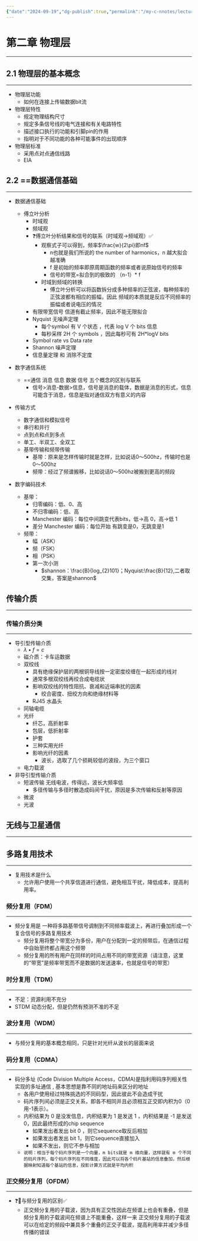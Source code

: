 ```yaml
---
{"date":"2024-09-19","dg-publish":true,"permalink":"/my-c-nnotes/lecture/lecture-1/","dgPassFrontmatter":true}
---
```


# 第二章 物理层
---

## 2.1 物理层的基本概念
---
- 物理层功能
	- 如何在连接上传输数据bit流
- 物理层特性
	- 规定物理结构尺寸
	- 规定多条信号线的电气连接和有关电路特性
	- 描述接口执行的功能和引脚pin的作用
	- 指明对于不同功能的各种可能事件的出现顺序
- 物理层标准
	- 采用点对点通信线路
	- EIA

## 2.2 ==数据通信基础
---
- 数据通信基础
	- 傅立叶分析
		- 时域观
		- 频域观
		- ❓傅立叶分析结果和信号的联系（时域观->频域观）✅
			- 观察式子可以得到，频率$\frac{w}{2\pi}即nf$
				- n也就是我们所说的 the number of harmonics，n 越大拟合越准确
				- f 是初始的频率即原周期函数的频率或者说原始信号的频率
				- 信号的带宽=拟合到的极致的 （n-1）* f
			- 时域到频域的转换
				- 傅立叶分析可以将函数拆分成多种频率的正弦波，每种频率的正弦波都有相应的振幅，因此 频域的本质就是反应不同频率的振幅或者说电压的情况
		- 有限带宽信号 信道有截止频率，因此不能无限拟合
		- Nyquist 无噪声定理
			- 每个symbol 有 V 个状态 ，代表 log V 个 bits 信息
			- 每秒采样 2H 个 symbols ，因此每秒可有 2H*logV bits
		- Symbol rate vs Data rate
		- Shannon 噪声定理
		- 信息量定理 和 消除不定度

- 数字通信系统
	- ==通信 消息 信息 数据 信号 五个概念的区别与联系
		- 信号>消息-数据>信息，信号是消息的载体，数据是消息的形式，信息可能含于消息，信息是指对通信双方有意义的内容

- 传输方式
	- 数字通信和模拟信号
	- 串行和并行
	- 点到点和点到多点
	- 单工、半双工、全双工
	- 基带传输和频带传输
		- 基带：原来是怎样传输时就是怎样，比如说话0～500hz，传输时也是0～500hz
		- 频带：经过了频谱搬移，比如说话0～500hz被搬到更高的频段


- 数字编码技术
	- 基带：
		- 归零编码：低、0、高
		- 不归零编码：低、高
		- Manchester 编码：每位中间跳变代表bits，低->高 0，高->低 1
		- 差分 Manchester 编码：每位开始 有跳变是0，无跳变是1
	- 频带：
		- 幅（ASK）
		- 频（FSK）
		- 相（PSK）
		- 第一次小测
			- $shannon：\frac{B}{log_{2}101}；Nyquist:\frac{B}{12},二者取交集，答案是shannon$
## 传输介质
---
### 传输介质分类
---
- 导引型传输介质
	- $λ • f = c$
	- 磁介质：卡车运数据
	- 双绞线
		- 具有绝缘保护层的两根铜导线按一定密度绞缠在一起形成的线对
		- 通常多根双绞线再绞合成电缆状
		- 影响双绞线的特性阻抗、衰减和近端串扰的因素
			- 绞合密度、扭绞方向和绝缘材料等
		- RJ45 水晶头
	- 同轴电缆
	- 光纤
		- 纤芯，高折射率
		- 包层，低折射率
		- 护套
		- 三种实用光纤
		- 影响光纤的因素
			- 波长，选取了几个损耗较低的波段，为三个窗口
	- 电力载波
- 非导引型传输介质
	- 短波传输 无线电波，传得远，波长大频率低
		- 多径传输与多径时散造成码间干扰，原因是多次传输和反射等原因
	- 微波
	- 光波

## 无线与卫星通信
---

## 多路复用技术
---
- 复用技术是什么
	- 允许用户使用一个共享信道进行通信，避免相互干扰，降低成本，提高利用率。

### 频分复用（FDM）
---
- 频分复用是 一种将多路基带信号调制到不同频率载波上，再进行叠加形成一个复合信号的多路复用技术
	- 频分复用将整个带宽分为多份，用户在分配到一定的频带后，在通信过程中自始至终都占用这个频带
	- 频分复用的所有用户在同样的时间占用不同的带宽资源（请注意，这里的“带宽”是频率带宽而不是数据的发送速率，也就是信号的带宽）

### 时分复用（TDM）
---
- 不足：资源利用不充分
- STDM 动态分配，但是仍然有预测不准的不足

### 波分复用（WDM）
---
- 与频分复用的基本概念相同，只是针对光纤从波长的层面来说

### 码分复用（CDMA）
---
- 码分多址 (Code Division Multiple Access，CDMA)是指利用码序列相关性实现的多址通信 , 基本思想是靠不同的地址码来区分的地址
	- 各用户使用经过特殊挑选的不同码型，因此彼此不会造成干扰
	- 码片序列间必须是正交关系，即各不相同并且必须相互正交即内积为0（0用-1表示）。
	- 内积结果为 0 是没发信息，内积结果为 1 是发送 1 ，内积结果是 -1 是发送 0，因此最终形成的chip sequence
		- 如果发出者发出 bit 0 ，则它sequence取反后相加
		- 如果发出者发出 bit 1，则它sequence直接加入
		- 如果不发出，则它不参与相加
	- `说明：相当于每个码片序列是一个向量，m bits就是 m 维向量，这样就有 m 个不同的码片序列，每个码片序列在不同维度，因此可以将各个码片基站的信息叠加，然后根据映射知道每个基站的信息，投影计算方式就是平均内积`

### 正交频分复用（OFDM）
---
- ❓👃与频分复用的区别✅
	- 正交频分复用的子载波，因为具有正交性因此在频谱上也会有重叠，但是频分复用的子载波间在频谱上不能重叠，这样一来 正交频分复用的子载波可以在给定的频段中兼具多个重叠的正交子载波，提高利用率并减少多径传播的错误